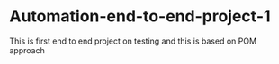 # Automation-end-to-end-project-1
This is first end to end project on testing and this is based on POM approach
